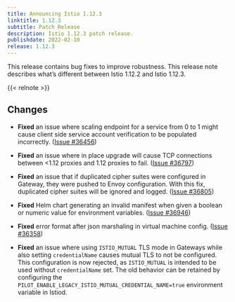 ```yaml
---
title: Announcing Istio 1.12.3
linktitle: 1.12.3
subtitle: Patch Release
description: Istio 1.12.3 patch release.
publishdate: 2022-02-10
release: 1.12.3
---
```


This release contains bug fixes to improve robustness. This release note describes what’s different between Istio 1.12.2 and Istio 1.12.3.

{{< relnote >}}

## Changes

- **Fixed** an issue where scaling endpoint for a service from 0 to 1 might cause client side service account verification to be populated incorrectly.
  ([Issue #36456](https://github.com/istio/istio/issues/36456))

- **Fixed** an issue where in place upgrade will cause TCP connections between <1.12 proxies and 1.12 proxies to fail.
  ([Issue #36797](https://github.com/istio/istio/pull/36797))

- **Fixed** an issue that if duplicated cipher suites were configured in Gateway, they were pushed to Envoy configuration. With this fix, duplicated cipher
suites will be ignored and logged.
  ([Issue #36805](https://github.com/istio/istio/issues/36805))

- **Fixed** Helm chart generating an invalid manifest when given a boolean or numeric value for environment variables.
  ([Issue #36946](https://github.com/istio/istio/issues/36946))

- **Fixed** error format after json marshaling in virtual machine config.
  ([Issue #36358](https://github.com/istio/istio/issues/36358))

- **Fixed** an issue where using `ISTIO_MUTUAL` TLS mode in Gateways while also setting `credentialName` causes mutual TLS to not be configured. This configuration is now rejected, as `ISTIO_MUTUAL` is intended to be used without `credentialName` set. The old behavior can be retained by configuring the `PILOT_ENABLE_LEGACY_ISTIO_MUTUAL_CREDENTIAL_NAME=true` environment variable in Istiod.
